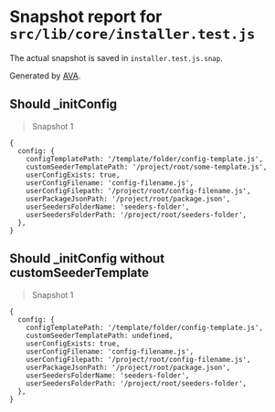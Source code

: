# Snapshot report for `src/lib/core/installer.test.js`

The actual snapshot is saved in `installer.test.js.snap`.

Generated by [AVA](https://ava.li).

## Should _initConfig

> Snapshot 1

    {
      config: {
        configTemplatePath: '/template/folder/config-template.js',
        customSeederTemplatePath: '/project/root/some-template.js',
        userConfigExists: true,
        userConfigFilename: 'config-filename.js',
        userConfigFilepath: '/project/root/config-filename.js',
        userPackageJsonPath: '/project/root/package.json',
        userSeedersFolderName: 'seeders-folder',
        userSeedersFolderPath: '/project/root/seeders-folder',
      },
    }

## Should _initConfig without customSeederTemplate

> Snapshot 1

    {
      config: {
        configTemplatePath: '/template/folder/config-template.js',
        customSeederTemplatePath: undefined,
        userConfigExists: true,
        userConfigFilename: 'config-filename.js',
        userConfigFilepath: '/project/root/config-filename.js',
        userPackageJsonPath: '/project/root/package.json',
        userSeedersFolderName: 'seeders-folder',
        userSeedersFolderPath: '/project/root/seeders-folder',
      },
    }
